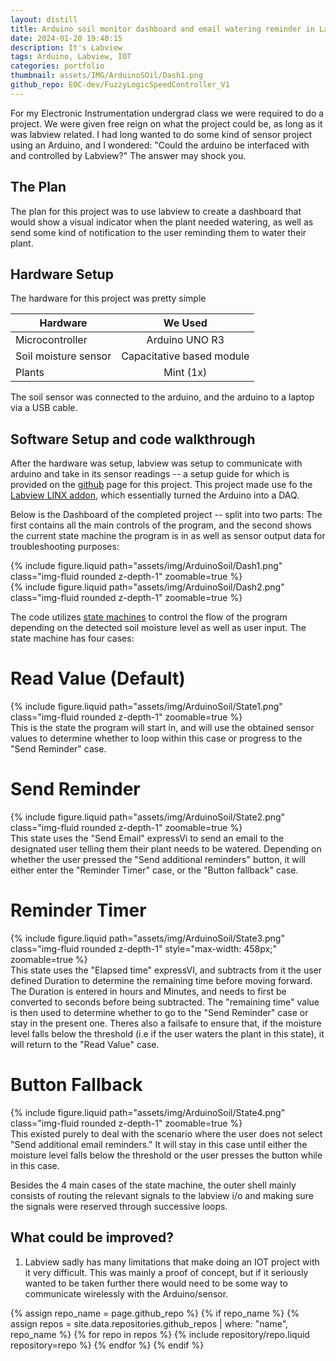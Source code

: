 ```yaml
---
layout: distill
title: Arduino soil monitor dashboard and email watering reminder in Labview
date: 2024-01-20 19:40:15
description: It's Labview
tags: Arduino, Labview, IOT
categories: portfolio
thumbnail: assets/IMG/ArduinoSOil/Dash1.png
github_repo: EOC-dev/FuzzyLogicSpeedController_V1
---
```


For my Electronic Instrumentation undergrad class we were required to do a project. We were given free reign on what the project could be,
as long as it was labview related. I had long wanted to do some kind of sensor project using an Arduino, and I wondered: "Could 
the arduino be interfaced with and controlled by Labview?"
The answer may shock you.

## The Plan ##

The plan for this project was to use labview to create a dashboard that would show a visual indicator when the plant needed watering,
as well as send some kind of notification to the user reminding them to water their plant.

## Hardware Setup ##

The hardware for this project was pretty simple

| Hardware        |      We Used      |
| ----------------- | :--------------: |
| Microcontroller     | Arduino UNO R3 |
| Soil moisture sensor      |   Capacitative based module    |
| Plants |   Mint (1x)     |

The soil sensor was connected to the arduino, and the arduino to a laptop via a USB cable.

## Software Setup and code walkthrough ##

After the hardware was setup, labview was setup to communicate with arduino and take in its sensor readings -- a setup guide for which is provided on the [github](https://github.com/EOC-dev/LabviewArduinoSoilMonitor) page for this project. This project made
use fo the [Labview LINX addon](), which essentially turned the Arduino into a DAQ.

Below is the Dashboard of the completed project -- split into two parts: The first contains all the main controls of the program, and the second shows the current state machine the program is in as well as sensor output data for troubleshooting purposes:

<div class="row mt-3">
    <div class="col-sm mt-3 mt-md-0">
        {% include figure.liquid path="assets/img/ArduinoSoil/Dash1.png" class="img-fluid rounded z-depth-1" zoomable=true %}
    </div>
</div>
<div class="row mt-3">
    <div class="col-sm mt-3 mt-md-0">
        {% include figure.liquid path="assets/img/ArduinoSoil/Dash2.png" class="img-fluid rounded z-depth-1" zoomable=true %}
    </div>
</div>

The code utilizes [state machines](https://www.ni.com/en/support/documentation/supplemental/16/simple-state-machine-template-documentation.html) to control the flow of the program depending on the detected soil moisture level as well as user input. The state machine has four cases:

# Read Value (Default)
<div class="row mt-3">
    <div class="col-sm mt-3 mt-md-0">
        {% include figure.liquid path="assets/img/ArduinoSoil/State1.png" class="img-fluid rounded z-depth-1" zoomable=true %}
    </div>
</div>
This is the state the program will start in, and will use the obtained sensor values to determine whether to loop within this case or progress to the "Send Reminder" case.

# Send Reminder
<div class="row mt-3">
    <div class="col-sm mt-3 mt-md-0">
        {% include figure.liquid path="assets/img/ArduinoSoil/State2.png" class="img-fluid rounded z-depth-1" zoomable=true %}
    </div>
</div>
This state uses the "Send Email" expressVi to send an email to the designated user telling them their plant needs to be watered. Depending on whether the user pressed the "Send additional reminders" button, it will either enter the "Reminder Timer" case, or the "Button fallback" case.

# Reminder Timer
<div class="row mt-3">
    <div class="col-sm mt-3 mt-md-0">
        {% include figure.liquid path="assets/img/ArduinoSoil/State3.png" class="img-fluid rounded z-depth-1" style="max-width: 458px;" zoomable=true %}
    </div>
</div>
This state uses the "Elapsed time" expressVI, and subtracts from it the user defined Duration to determine the remaining time before moving forward. The Duration is entered in hours and Minutes, and needs to first be converted to seconds before being subtracted. The "remaining time" value is then used to determine whether to go to the "Send Reminder" case or stay in the present one. Theres also a failsafe to ensure that, if the moisture level falls below the threshold (i.e if the user waters the plant in this state), it will return to the "Read Value" case.

# Button Fallback
<div class="row mt-3">
    <div class="col-sm mt-3 mt-md-0">
        {% include figure.liquid path="assets/img/ArduinoSoil/State4.png" class="img-fluid rounded z-depth-1" zoomable=true %}
    </div>
</div>
This existed purely to deal with the scenario where the user does not select "Send additional email reminders." It will stay in this case until either the moisture level falls below the threshold or the user presses the button while in this case.

Besides the 4 main cases of the state machine, the outer shell mainly consists of routing the relevant signals to the labview i/o 
and making sure the signals were reserved through successive loops.

<!-- Something to note is that one need not have any of the hardware to test out the code. Included in the [github]() are two files, one for using the code with hardware and one for using -->

## What could be improved? ##

1. Labview sadly has many limitations that make doing an IOT project with it very difficult. This was mainly a proof of concept, but if it seriously wanted to be taken further there would need to be some way to communicate wirelessly with the Arduino/sensor.


{% assign repo_name = page.github_repo %}
{% if repo_name %}
  {% assign repos = site.data.repositories.github_repos | where: "name", repo_name %}
  {% for repo in repos %}
    {% include repository/repo.liquid repository=repo %}
  {% endfor %}
{% endif %}

